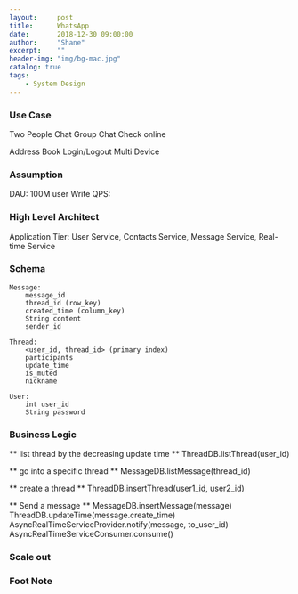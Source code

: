 ```yaml
---
layout:     post
title:      WhatsApp
date:       2018-12-30 09:00:00
author:     "Shane"
excerpt:    ""
header-img: "img/bg-mac.jpg"
catalog: true
tags:
    - System Design
---
```


### Use Case

Two People Chat
Group Chat
Check online

Address Book
Login/Logout
Multi Device

### Assumption
DAU: 100M user
Write QPS:

### High Level Architect
Application Tier: User Service, Contacts Service, Message Service, Real-time Service

### Schema
```
Message:
    message_id
    thread_id (row_key)
    created_time (column_key)
    String content
    sender_id

Thread:
    <user_id, thread_id> (primary index)
    participants
    update_time
    is_muted
    nickname

User:
    int user_id
    String password

```
### Business Logic

** list thread by the decreasing update time **
ThreadDB.listThread(user_id)

** go into a specific thread **
MessageDB.listMessage(thread_id)

** create a thread **
ThreadDB.insertThread(user1_id, user2_id)

** Send a message **
MessageDB.insertMessage(message)
ThreadDB.updateTime(message.create_time)
AsyncRealTimeServiceProvider.notify(message, to_user_id)
AsyncRealTimeServiceConsumer.consume()

### Scale out

### Foot Note





